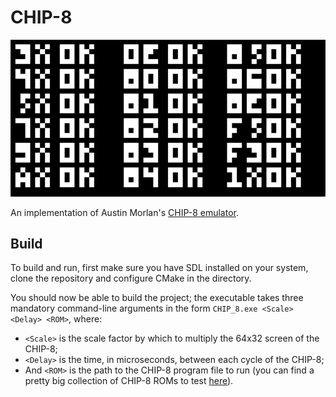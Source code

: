 # CHIP-8

![chip8 test program](chip8.png)

An implementation of Austin Morlan's [CHIP-8 emulator](https://austinmorlan.com/posts/chip8_emulator/).

## Build

To build and run, first make sure you have SDL installed on your system, clone the repository and configure CMake in the directory. 

You should now be able to build the project; the executable takes three mandatory command-line arguments in the form `CHIP_8.exe <Scale> <Delay> <ROM>`, where:

* `<Scale>` is the scale factor by which to multiply the 64x32 screen of the CHIP-8;
* `<Delay>` is the time, in microseconds, between each cycle of the CHIP-8;
* And `<ROM>` is the path to the CHIP-8 program file to run (you can find a pretty big collection of CHIP-8 ROMs to test [here](https://github.com/dmatlack/chip8/tree/master/roms)).